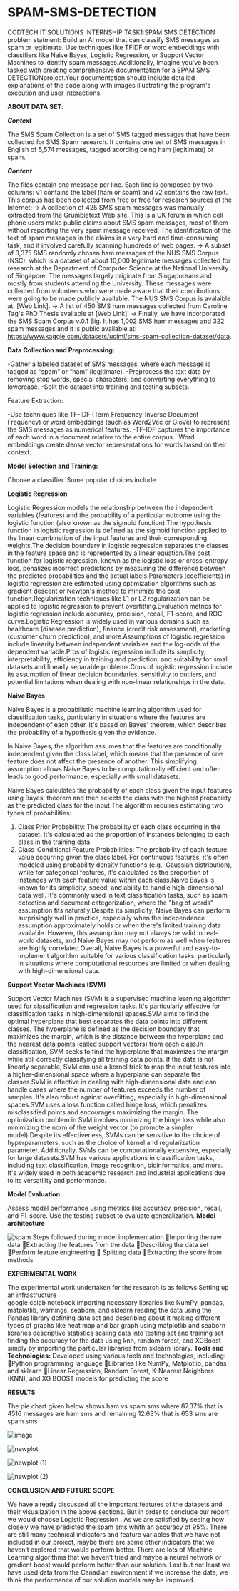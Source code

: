 # SPAM-SMS-DETECTION
CODTECH IT SOLUTIONS
INTERNSHIP TASK1:SPAM SMS DETECTION
problem statment:
Build an AI model that can classify SMS messages as spam or legitimate. Use techniques like TFIDF or word embeddings with classifiers like Naive Bayes, Logistic Regression, or Support Vector Machines to identify spam messages.Additionally, Imagine you've been tasked with creating comprehensive documentation for a SPAM SMS DETECTIONproject.Your documentation should include detailed explanations of the code along with images illustrating the program's execution and user interactions. 

**ABOUT DATA SET**:

***Context***

The SMS Spam Collection is a set of SMS tagged messages that have been collected for SMS Spam research. It contains one set of SMS messages in English of 5,574 messages, tagged acording being ham (legitimate) or spam.

***Content***

The files contain one message per line. Each line is composed by two columns: v1 contains the label (ham or spam) and v2 contains the raw text.
This corpus has been collected from free or free for research sources at the Internet:
-> A collection of 425 SMS spam messages was manually extracted from the Grumbletext Web site. This is a UK forum in which cell phone users make public claims about SMS spam messages, most of them without reporting the very spam message received. The identification of the text of spam messages in the claims is a very hard and time-consuming task, and it involved carefully scanning hundreds of web pages. 
-> A subset of 3,375 SMS randomly chosen ham messages of the NUS SMS Corpus (NSC), which is a dataset of about 10,000 legitimate messages collected for research at the Department of Computer Science at the National University of Singapore. The messages largely originate from Singaporeans and mostly from students attending the University. These messages were collected from volunteers who were made aware that their contributions were going to be made publicly available. The NUS SMS Corpus is avalaible at: [Web Link].
-> A list of 450 SMS ham messages collected from Caroline Tag's PhD Thesis available at [Web Link].
-> Finally, we have incorporated the SMS Spam Corpus v.0.1 Big. It has 1,002 SMS ham messages and 322 spam messages and it is public available at: https://www.kaggle.com/datasets/uciml/sms-spam-collection-dataset/data.

**Data Collection and Preprocessing:**

-Gather a labeled dataset of SMS messages, where each message is tagged as “spam” or “ham” (legitimate).
-Preprocess the text data by removing stop words, special characters, and converting everything to lowercase.
-Split the dataset into training and testing subsets.

Feature Extraction:

-Use techniques like TF-IDF (Term Frequency-Inverse Document Frequency) or word embeddings (such as Word2Vec or GloVe) to represent the SMS messages as numerical features.
-TF-IDF captures the importance of each word in a document relative to the entire corpus.
-Word embeddings create dense vector representations for words based on their context.

**Model Selection and Training:**

Choose a classifier. Some popular choices include

**Logistic Regression**

Logistic Regression models the relationship between the independent variables (features) and the probability of a particular outcome using the logistic function (also known as the sigmoid function).The hypothesis function in logistic regression is defined as the sigmoid function applied to the linear combination of the input features and their corresponding weights.The decision boundary in logistic regression separates the classes in the feature space and is represented by a linear equation.The cost function for logistic regression, known as the logistic loss or cross-entropy loss, penalizes incorrect predictions by measuring the difference between the predicted probabilities and the actual labels.Parameters (coefficients) in logistic regression are estimated using optimization algorithms such as gradient descent or Newton's method to minimize the cost function.Regularization techniques like L1 or L2 regularization can be applied to logistic regression to prevent overfitting.Evaluation metrics for logistic regression include accuracy, precision, recall, F1-score, and ROC curve.Logistic Regression is widely used in various domains such as healthcare (disease prediction), finance (credit risk assessment), marketing (customer churn prediction), and more.Assumptions of logistic regression include linearity between independent variables and the log-odds of the dependent variable.Pros of logistic regression include its simplicity, interpretability, efficiency in training and prediction, and suitability for small datasets and linearly separable problems.Cons of logistic regression include its assumption of linear decision boundaries, sensitivity to outliers, and potential limitations when dealing with non-linear relationships in the data.

**Naive Bayes**

Naive Bayes is a probabilistic machine learning algorithm used for classification tasks, particularly in situations where the features are independent of each other. It's based on Bayes' theorem, which describes the probability of a hypothesis given the evidence.

In Naive Bayes, the algorithm assumes that the features are conditionally independent given the class label, which means that the presence of one feature does not affect the presence of another. This simplifying assumption allows Naive Bayes to be computationally efficient and often leads to good performance, especially with small datasets.

Naive Bayes calculates the probability of each class given the input features using Bayes' theorem and then selects the class with the highest probability as the predicted class for the input.The algorithm requires estimating two types of probabilities:
1. Class Prior Probability: The probability of each class occurring in the dataset. It's calculated as the proportion of instances belonging to each class in the training data.
2. Class-Conditional Feature Probabilities: The probability of each feature value occurring given the class label. For continuous features, it's often modeled using probability density functions (e.g., Gaussian distribution), while for categorical features, it's calculated as the proportion of instances with each feature value within each class.Naive Bayes is known for its simplicity, speed, and ability to handle high-dimensional data well. It's commonly used in text classification tasks, such as spam detection and document categorization, where the "bag of words" assumption fits naturally.Despite its simplicity, Naive Bayes can perform surprisingly well in practice, especially when the independence assumption approximately holds or when there's limited training data available. However, this assumption may not always be valid in real-world datasets, and Naive Bayes may not perform as well when features are highly correlated.Overall, Naive Bayes is a powerful and easy-to-implement algorithm suitable for various classification tasks, particularly in situations where computational resources are limited or when dealing with high-dimensional data.

**Support Vector Machines (SVM)**

Support Vector Machines (SVM) is a supervised machine learning algorithm used for classification and regression tasks. It's particularly effective for classification tasks in high-dimensional spaces.SVM aims to find the optimal hyperplane that best separates the data points into different classes. The hyperplane is defined as the decision boundary that maximizes the margin, which is the distance between the hyperplane and the nearest data points (called support vectors) from each class.In classification, SVM seeks to find the hyperplane that maximizes the margin while still correctly classifying all training data points. If the data is not linearly separable, SVM can use a kernel trick to map the input features into a higher-dimensional space where a hyperplane can separate the classes.SVM is effective in dealing with high-dimensional data and can handle cases where the number of features exceeds the number of samples. It's also robust against overfitting, especially in high-dimensional spaces.SVM uses a loss function called hinge loss, which penalizes misclassified points and encourages maximizing the margin. The optimization problem in SVM involves minimizing the hinge loss while also minimizing the norm of the weight vector (to promote a simpler model).Despite its effectiveness, SVMs can be sensitive to the choice of hyperparameters, such as the choice of kernel and regularization parameter. Additionally, SVMs can be computationally expensive, especially for large datasets.SVM has various applications in classification tasks, including text classification, image recognition, bioinformatics, and more. It's widely used in both academic research and industrial applications due to its versatility and performance.

**Model Evaluation:**

Assess model performance using metrics like accuracy, precision, recall, and F1-score.
Use the testing subset to evaluate generalization.
**Model architecture**

![spam](https://github.com/Shashankabasani/SPAM-SMS-DETECTION/assets/137595497/278553f9-b262-45f1-b5ae-edb5535ceed3)
Steps followed during model implementation 
Importing the raw data 
Extracting the features from the data
Describing the data set 
Perform feature engineering
 Splitting data 
Extracting the score from methods

**EXPERIMENTAL WORK** 
   
The experimental work undertaken for the research is as follows
Setting up an infrastructure  
google colab notebook
importing necessary libraries like NumPy, pandas, matplotlib, warnings, seaborn, and  sklearn 
reading the data using the Pandas library
defining data set and describing about it
making different types of graphs like heat map and bar graph using matplotlib and seaborn libraries
descriptive statistics 
scaling data into testing set and training set
finding the accuracy for the data using knn, random forest, and XGBoost simply by importing the particular libraries from sklearn library.
**Tools and Technologies:**
Developed using various tools and technologies, including:
Python programming language
Libraries like NumPy, Matplotlib, pandas and sklearn
Linear Regression, Random Forest, K-Nearest Neighbors (KNN), and XG BOOST models for predicting the score


**RESULTS**

The pie chart given below shows ham vs spam sms where 87.37% that is 4516 messages are ham sms and remaining 12.63% that is 653 sms are spam sms 

![image](https://github.com/Shashankabasani/SPAM-SMS-DETECTION/assets/137595497/e8da291d-bffb-4017-8f69-80b109b7ef43)

![newplot](https://github.com/Shashankabasani/SPAM-SMS-DETECTION/assets/137595497/5867b806-5475-484e-9a61-28a3dddd6410)

![newplot (1)](https://github.com/Shashankabasani/SPAM-SMS-DETECTION/assets/137595497/687937e5-8cb7-4ad1-9f3c-3b1f9146248e)

![newplot (2)](https://github.com/Shashankabasani/SPAM-SMS-DETECTION/assets/137595497/eb667709-48e8-4f93-b264-e936e4ac1b07)

**CONCLUSION AND FUTURE SCOPE**


We have already discussed all the important features of the datasets and their visualization in the above sections. But in order to conclude our report we would choose Logistic Regression . As we are satisfied by seeing how closely we have predicted the spam sms whith an accuracy of 95%.
There are still many technical indicators and feature variables that we have not included in our project, maybe there are some other indicators that we haven’t explored that would perform better. 
There are lots of Machine Learning algorithms that we haven’t tried and maybe a neural network or gradient boost would perform better than our solution.
Last but not least we have used data from the Canadian environment if we increase the data, we think the performance of our solution models may be improved.

